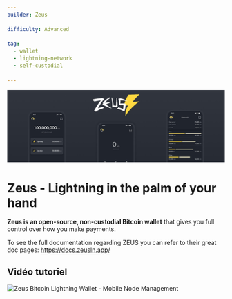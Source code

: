 ```yaml
---
builder: Zeus

difficulty: Advanced

tag: 
  - wallet
  - lightning-network
  - self-custodial 

---
```

![Zeus](assets/0.jpeg)

# Zeus -  Lightning in the palm of your hand

**Zeus is an open-source, non-custodial Bitcoin wallet** that gives you full control over how you make payments.

  To see the full documentation regarding ZEUS you can refer to their great doc pages: https://docs.zeusln.app/ 

## Vidéo tutoriel 
![Zeus Bitcoin Lightning Wallet - Mobile Node Management ](https://youtu.be/hmmehTnV3ys)